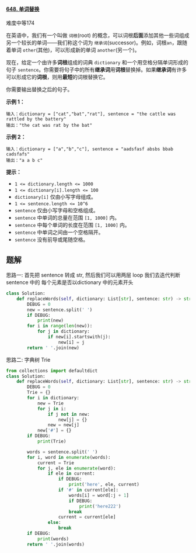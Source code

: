 #### [648. 单词替换](https://leetcode.cn/problems/replace-words/)

难度中等174

在英语中，我们有一个叫做 `词根`(root) 的概念，可以词根**后面**添加其他一些词组成另一个较长的单词——我们称这个词为 `继承词`(successor)。例如，词根`an`，跟随着单词 `other`(其他)，可以形成新的单词 `another`(另一个)。

现在，给定一个由许多**词根**组成的词典 `dictionary` 和一个用空格分隔单词形成的句子 `sentence`。你需要将句子中的所有**继承词**用**词根**替换掉。如果**继承词**有许多可以形成它的**词根**，则用**最短**的词根替换它。

你需要输出替换之后的句子。

 

**示例 1：**

```
输入：dictionary = ["cat","bat","rat"], sentence = "the cattle was rattled by the battery"
输出："the cat was rat by the bat"
```

**示例 2：**

```
输入：dictionary = ["a","b","c"], sentence = "aadsfasf absbs bbab cadsfafs"
输出："a a b c"
```

 

**提示：**

- `1 <= dictionary.length <= 1000`
- `1 <= dictionary[i].length <= 100`
- `dictionary[i]` 仅由小写字母组成。
- `1 <= sentence.length <= 10^6`
- `sentence` 仅由小写字母和空格组成。
- `sentence` 中单词的总量在范围 `[1, 1000]` 内。
- `sentence` 中每个单词的长度在范围 `[1, 1000]` 内。
- `sentence` 中单词之间由一个空格隔开。
- `sentence` 没有前导或尾随空格。





## 题解

思路一:  首先把 sentence 转成 str, 然后我们可以用两层 loop 我们去迭代判断 sentence 中的 每个元素是否以dictionary 中的元素开头



~~~python
class Solution:
    def replaceWords(self, dictionary: List[str], sentence: str) -> str:
        DEBUG = 0
        new = sentence.split(' ')
        if DEBUG:
            print(new)
        for i in range(len(new)):
            for j in dictionary:
                if new[i].startswith(j):
                    new[i] = j
        return ' '.join(new) 
~~~



思路二: 字典树 Trie

~~~python
from collections import defaultdict
class Solution:
    def replaceWords(self, dictionary: List[str], sentence: str) -> str:
        DEBUG = 0
        Trie = {}
        for i in dictionary:
            new = Trie
            for j in i:
                if j not in new:
                    new[j] = {}
                new = new[j]
            new['#'] = {}
        if DEBUG:
            print(Trie)

        words = sentence.split(' ')
        for i, word in enumerate(words):
            current = Trie
            for j, ele in enumerate(word):
                if ele in current:
                    if DEBUG:
                        print('here', ele, current)
                    if '#' in current[ele]:
                        words[i] = word[:j + 1]
                        if DEBUG:
                            print('here222')
                        break
                    current = current[ele]
                else:
                    break
        if DEBUG:
            print(words)
        return ' '.join(words)

    
~~~

